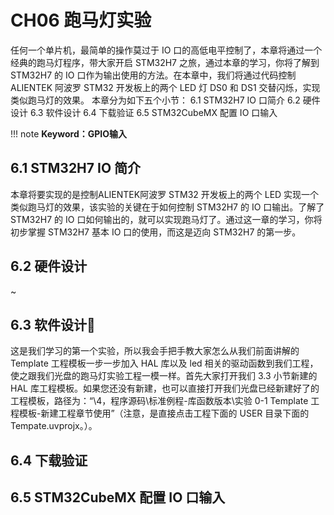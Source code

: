 # CH06 跑马灯实验
任何一个单片机，最简单的操作莫过于 IO 口的高低电平控制了，本章将通过一个经典的跑马灯程序，带大家开启 STM32H7 之旅，通过本章的学习，你将了解到 STM32H7 的 IO 口作为输出使用的方法。在本章中，我们将通过代码控制 ALIENTEK 阿波罗 STM32 开发板上的两个 LED 灯 DS0 和 DS1 交替闪烁，实现类似跑马灯的效果。 本章分为如下五个小节：
6.1 STM32H7 IO 口简介
6.2 硬件设计
6.3 软件设计
6.4 下载验证
6.5 STM32CubeMX 配置 IO 口输入

!!! note
    **Keyword：GPIO输入**

## 6.1 STM32H7 IO 简介
本章将要实现的是控制ALIENTEK阿波罗 STM32 开发板上的两个 LED 实现一个类似跑马灯的效果，该实验的关键在于如何控制 STM32H7 的 IO 口输出。了解了 STM32H7 的 IO 口如何输出的，就可以实现跑马灯了。通过这一章的学习，你将初步掌握 STM32H7 基本 IO 口的使用，而这是迈向 STM32H7 的第一步。

## 6.2 硬件设计
~

## 6.3 软件设计🎯
这是我们学习的第一个实验，所以我会手把手教大家怎么从我们前面讲解的 Template 工程模板一步一步加入 HAL 库以及 led 相关的驱动函数到我们工程，使之跟我们光盘的跑马灯实验工程一模一样。首先大家打开我们 3.3 小节新建的 HAL 库工程模板。如果您还没有新建，也可以直接打开我们光盘已经新建好了的工程模板，路径为：“\4，程序源码\标准例程-库函数版本\实验 0-1 Template 工程模板-新建工程章节使用”（注意，是直接点击工程下面的 USER 目录下面的 Tempate.uvprojx。）。

## 6.4 下载验证

## 6.5 STM32CubeMX 配置 IO 口输入




